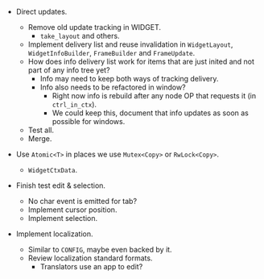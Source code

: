 * Direct updates.
    - Remove old update tracking in WIDGET.
        - `take_layout` and others.
    - Implement delivery list and reuse invalidation in `WidgetLayout`, `WidgetInfoBuilder`, `FrameBuilder` and `FrameUpdate`.
    - How does info delivery list work for items that are just inited and not part of any info tree yet?
        - Info may need to keep both ways of tracking delivery.
        - Info also needs to be refactored in window?
            - Right now info is rebuild after any node OP that requests it (in `ctrl_in_ctx`).
            - We could keep this, document that info updates as soon as possible for windows.
    - Test all.
    - Merge.

* Use `Atomic<T>` in places we use `Mutex<Copy>` or `RwLock<Copy>`.
    - `WidgetCtxData`.

* Finish test edit & selection.
    - No char event is emitted for tab?
    - Implement cursor position.
    - Implement selection.

* Implement localization.
    - Similar to `CONFIG`, maybe even backed by it.
    - Review localization standard formats.
        - Translators use an app to edit?